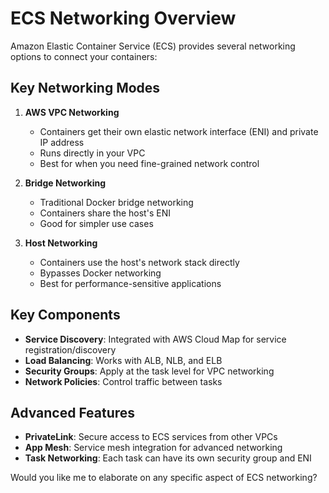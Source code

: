 # ECS Networking Overview

Amazon Elastic Container Service (ECS) provides several networking options to connect your containers:

## Key Networking Modes

1. **AWS VPC Networking**
   - Containers get their own elastic network interface (ENI) and private IP address
   - Runs directly in your VPC
   - Best for when you need fine-grained network control

2. **Bridge Networking**
   - Traditional Docker bridge networking
   - Containers share the host's ENI
   - Good for simpler use cases

3. **Host Networking**
   - Containers use the host's network stack directly
   - Bypasses Docker networking
   - Best for performance-sensitive applications

## Key Components

- **Service Discovery**: Integrated with AWS Cloud Map for service registration/discovery
- **Load Balancing**: Works with ALB, NLB, and ELB
- **Security Groups**: Apply at the task level for VPC networking
- **Network Policies**: Control traffic between tasks

## Advanced Features

- **PrivateLink**: Secure access to ECS services from other VPCs
- **App Mesh**: Service mesh integration for advanced networking
- **Task Networking**: Each task can have its own security group and ENI

Would you like me to elaborate on any specific aspect of ECS networking?
